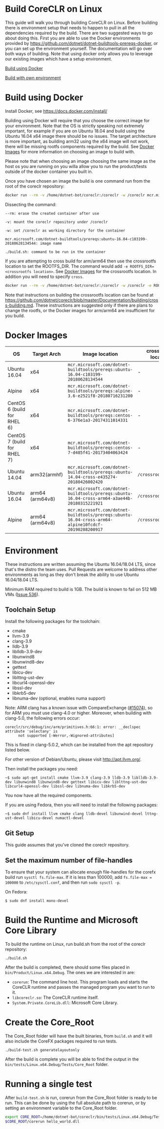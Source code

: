 Build CoreCLR on Linux
======================

This guide will walk you through building CoreCLR on Linux.  Before building there is environment setup that needs to happen to pull in all the dependencies required by the build.  There are two suggested ways to go about doing this. First you are able to use the Docker environments provided by https://github.com/dotnet/dotnet-buildtools-prereqs-docker, or you can set up the environment yourself. The documentation will go over both ways of building. Note that using docker only allows you to leverage our existing images which have a setup environment.

[Build using Docker](#Build-using-Docker)

[Build with own environment](#Environment)

Build using Docker
==================

Install Docker, see https://docs.docker.com/install/

Building using Docker will require that you choose the correct image for your environment. Note that the OS is strictly speaking not extremely important, for example if you are on Ubuntu 18.04 and build using the Ubuntu 16.04 x64 image there should be no issues. The target architecture is more important, as building arm32 using the x64 image will not work, there will be missing rootfs components required by the build. See [Docker Images](#Docker-Images) for more information on choosing an image to build with.

Please note that when choosing an image choosing the same image as the host os you are running on you willa allow you to run the product/tests outside of the docker container you built in.

Once you have chosen an image the build is one command run from the root of the coreclr repository:

```sh
docker run --rm -v /home/dotnet-bot/coreclr:/coreclr -w /coreclr mcr.microsoft.com/dotnet-buildtools/prereqs:ubuntu-16.04-c103199-20180628134544 ./build.sh
```

Dissecting the command:

`--rm: erase the created container after use`

`-v: mount the coreclr repository under /coreclr`

`-w: set /coreclr as working directory for the container`

`mcr.microsoft.com/dotnet-buildtools/prereqs:ubuntu-16.04-c103199-20180628134544: image name`

`./build.sh: command to be run in the container`

If you are attempting to cross build for arm/arm64 then use the crossrootfs location to set the ROOTFS_DIR. The command would add `-e ROOTFS_DIR=<crossrootfs location>`. See [Docker Images](#Docker-Images) for the crossrootfs location. In addition you will need to specify `cross`.

```sh
docker run --rm -v /home/dotnet-bot/coreclr:/coreclr -w /coreclr -e ROOTFS_DIR=/crossrootfs/arm64 mcr.microsoft.com/dotnet-buildtools/prereqs:ubuntu-16.04-cross-arm64-a3ae44b-20180315221921 ./build.sh arm64 cross
```

Note that instructions on building the crossrootfs location can be found at https://github.com/dotnet/coreclr/blob/master/Documentation/building/cross-building.md. These instructions are suggested only if there are plans to change the rootfs, or the Docker images for arm/arm64 are insufficient for you build.

Docker Images
=============

| OS                          | Target Arch     | Image location                                                                                      | crossrootfs location | Clang Version |
| --------------------------- | --------------- | --------------------------------------------------------------------------------------------------- | -------------------- | ------------- |
| Ubuntu 16.04                | x64             | `mcr.microsoft.com/dotnet-buildtools/prereqs:ubuntu-16.04-c103199-20180628134544`                   | -                    | -             |
| Alpine                      | x64             | `mcr.microsoft.com/dotnet-buildtools/prereqs:alpine-3.6-e2521f8-20180716231200`                     | -                    | -             |
| CentOS 6 (build for RHEL 6) | x64             | `mcr.microsoft.com/dotnet-buildtools/prereqs:centos-6-376e1a3-20174311014331`                       | -                    | -             |
| CentOS 7 (build for RHEL 7) | x64             | `mcr.microsoft.com/dotnet-buildtools/prereqs:centos-7-d485f41-20173404063424`                       | -                    | -             |
| Ubuntu 14.04                | arm32(armhf)    | `mcr.microsoft.com/dotnet-buildtools/prereqs:ubuntu-14.04-cross-e435274-20180426002420`             | `/crossrootfs/arm`   | -             |
| Ubuntu 16.04                | arm64 (arm64v8) | `mcr.microsoft.com/dotnet-buildtools/prereqs:ubuntu-16.04-cross-arm64-a3ae44b-20180315221921`       | `/crossrootfs/arm64` | -             |
| Alpine                      | arm64 (arm64v8) | `mcr.microsoft.com/dotnet-buildtools/prereqs:ubuntu-16.04-cross-arm64-alpine10fcdcf-20190208200917` | `/crossrootfs/arm64` | -clang5.0     |

Environment
===========

These instructions are written assuming the Ubuntu 16.04/18.04 LTS, since that's the distro the team uses. Pull Requests are welcome to address other environments as long as they don't break the ability to use Ubuntu 16.04/18.04 LTS.

Minimum RAM required to build is 1GB. The build is known to fail on 512 MB VMs ([Issue 536](https://github.com/dotnet/coreclr/issues/536)).

Toolchain Setup
---------------

Install the following packages for the toolchain: 

- cmake 
- llvm-3.9
- clang-3.9
- lldb-3.9
- liblldb-3.9-dev
- libunwind8 
- libunwind8-dev
- gettext
- libicu-dev
- liblttng-ust-dev
- libcurl4-openssl-dev
- libssl-dev
- libkrb5-dev
- libnuma-dev (optional, enables numa support)

Note: ARM clang has a known issue with CompareExchange
([#15074](https://github.com/dotnet/coreclr/issues/15074)), so for ARM you must
use clang-4.0 or higher.  Moreover, when building with clang-5.0, the
following errors occur:

```
coreclr/src/debug/inc/arm/primitives.h:66:1: error: __declspec attribute 'selectany' is
      not supported [-Werror,-Wignored-attributes]
```

This is fixed in clang-5.0.2, which can be installed from the apt
repository listed below.

For other version of Debian/Ubuntu, please visit http://apt.llvm.org/.

Then install the packages you need:

    ~$ sudo apt-get install cmake llvm-3.9 clang-3.9 lldb-3.9 liblldb-3.9-dev libunwind8 libunwind8-dev gettext libicu-dev liblttng-ust-dev libcurl4-openssl-dev libssl-dev libnuma-dev libkrb5-dev

You now have all the required components.

If you are using Fedora, then you will need to install the following packages:

    ~$ sudo dnf install llvm cmake clang lldb-devel libunwind-devel lttng-ust-devel libicu-devel numactl-devel

Git Setup
---------

This guide assumes that you've cloned the coreclr repository.

Set the maximum number of file-handles
--------------------------------------

To ensure that your system can allocate enough file-handles for the corefx build run `sysctl fs.file-max`. If it is less than 100000, add `fs.file-max = 100000` to `/etc/sysctl.conf`, and then run `sudo sysctl -p`.

On Fedora:

`$ sudo dnf install mono-devel`

Build the Runtime and Microsoft Core Library
=============================================

To build the runtime on Linux, run build.sh from the root of the coreclr repository:

```
./build.sh
```

After the build is completed, there should some files placed in `bin/Product/Linux.x64.Debug`.  The ones we are interested in are:

* `corerun`: The command line host.  This program loads and starts the CoreCLR runtime and passes the managed program you want to run to it.
* `libcoreclr.so`: The CoreCLR runtime itself.
* `System.Private.CoreLib.dll`: Microsoft Core Library.

Create the Core_Root
===================

The Core_Root folder will have the built binaries, from `build.sh` and it will also include the CoreFX packages required to run tests.

```
./build-test.sh generatelayoutonly
```

After the build is complete you will be able to find the output in the `bin/tests/Linux.x64.Debug/Tests/Core_Root` folder.

Running a single test
===================

After `build-test.sh` is run, corerun from the Core_Root folder is ready to be run. This can be done by using the full absolute path to corerun, or by setting an environment variable to the Core_Root folder.

```sh
export CORE_ROOT=/home/dotnet-bot/coreclr/bin/tests/Linux.x64.Debug/Tests/Core_Root
$CORE_ROOT/corerun hello_world.dll
```
